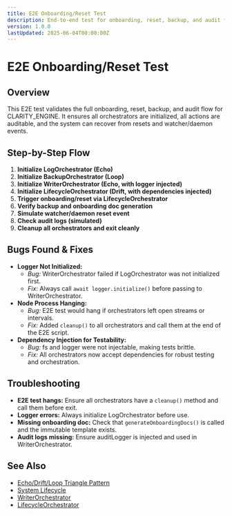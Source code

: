 ```yaml
---
title: E2E Onboarding/Reset Test
description: End-to-end test for onboarding, reset, backup, and audit flows in CLARITY_ENGINE. Documents bugs, fixes, and troubleshooting.
version: 1.0.0
lastUpdated: 2025-06-04T00:00:00Z
---
```


# E2E Onboarding/Reset Test

## Overview
This E2E test validates the full onboarding, reset, backup, and audit flow for CLARITY_ENGINE. It ensures all orchestrators are initialized, all actions are auditable, and the system can recover from resets and watcher/daemon events.

## Step-by-Step Flow
1. **Initialize LogOrchestrator (Echo)**
2. **Initialize BackupOrchestrator (Loop)**
3. **Initialize WriterOrchestrator (Echo, with logger injected)**
4. **Initialize LifecycleOrchestrator (Drift, with dependencies injected)**
5. **Trigger onboarding/reset via LifecycleOrchestrator**
6. **Verify backup and onboarding doc generation**
7. **Simulate watcher/daemon reset event**
8. **Check audit logs (simulated)**
9. **Cleanup all orchestrators and exit cleanly**

## Bugs Found & Fixes
- **Logger Not Initialized:**
  - *Bug:* WriterOrchestrator failed if LogOrchestrator was not initialized first.
  - *Fix:* Always call `await logger.initialize()` before passing to WriterOrchestrator.
- **Node Process Hanging:**
  - *Bug:* E2E test would hang if orchestrators left open streams or intervals.
  - *Fix:* Added `cleanup()` to all orchestrators and call them at the end of the E2E script.
- **Dependency Injection for Testability:**
  - *Bug:* fs and logger were not injectable, making tests brittle.
  - *Fix:* All orchestrators now accept dependencies for robust testing and orchestration.

## Troubleshooting
- **E2E test hangs:** Ensure all orchestrators have a `cleanup()` method and call them before exit.
- **Logger errors:** Always initialize LogOrchestrator before use.
- **Missing onboarding doc:** Check that `generateOnboardingDocs()` is called and the immutable template exists.
- **Audit logs missing:** Ensure auditLogger is injected and used in WriterOrchestrator.

## See Also
- [Echo/Drift/Loop Triangle Pattern](../architecture/TRIANGLE_PATTERN.md)
- [System Lifecycle](../architecture/SYSTEM_LIFECYCLE.md)
- [WriterOrchestrator](../orchestration/WRITER_ORCHESTRATOR.md)
- [LifecycleOrchestrator](../orchestration/PLANNER_ORCHESTRATOR.md) 